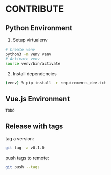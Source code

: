 # CONTRIBUTE

## Python Environment

1. Setup virtualenv 

```bash
# Create venv
python3 -m venv venv
# Activate venv
source venv/bin/activate
```

2. Install dependencies

```bash
(venv) % pip install -r requirements_dev.txt
```

## Vue.js Environment

`TODO`

## Release with tags

tag a version:

```bash
git tag -a v0.1.0
```

push tags to remote:

```bash
git push --tags
```
